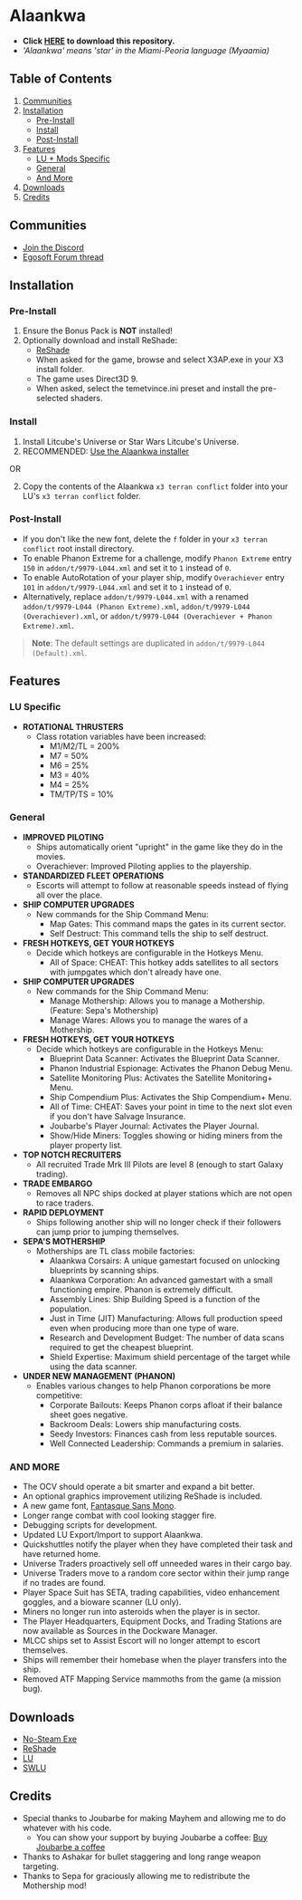 # Alaankwa
* **Click [HERE](https://github.com/temetvince/alaankwa/archive/refs/heads/main.zip "The equivalent of clicking the Code button then Download ZIP") to download this repository.**
* *'Alaankwa' means 'star' in the Miami-Peoria language (Myaamia)*

## Table of Contents
1. [Communities](#communities)
2. [Installation](#installation)
    - [Pre-Install](#pre-install)
    - [Install](#install)
    - [Post-Install](#post-install)
3. [Features](#features)
    - [LU + Mods Specific](#lu--mods-specific)
    - [General](#general)
    - [And More](#and-more)
4. [Downloads](#downloads)
5. [Credits](#credits)

## Communities
* [Join the Discord](https://discord.gg/S587CRb)
* [Egosoft Forum thread](https://forum.egosoft.com/viewtopic.php?f=94&t=441824)

## Installation

### Pre-Install
1. Ensure the Bonus Pack is **NOT** installed!
2. Optionally download and install ReShade:
   - [ReShade](https://reshade.me/)
   - When asked for the game, browse and select X3AP.exe in your X3 install folder.
   - The game uses Direct3D 9.
   - When asked, select the temetvince.ini preset and install the pre-selected shaders.

### Install
1. Install Litcube's Universe or Star Wars Litcube's Universe.
2. RECOMMENDED: [Use the Alaankwa installer](https://github.com/temetvince/alaankwa-installer)

OR

2. Copy the contents of the Alaankwa `x3 terran conflict` folder into your LU's `x3 terran conflict` folder.

### Post-Install
- If you don't like the new font, delete the `f` folder in your `x3 terran conflict` root install directory.
- To enable Phanon Extreme for a challenge, modify `Phanon Extreme` entry `150` in `addon/t/9979-L044.xml` and set it to `1` instead of `0`.
- To enable AutoRotation of your player ship, modify `Overachiever` entry `101` in `addon/t/9979-L044.xml` and set it to `1` instead of `0`.
- Alternatively, replace `addon/t/9979-L044.xml` with a renamed `addon/t/9979-L044 (Phanon Extreme).xml`, `addon/t/9979-L044 (Overachiever).xml`, or `addon/t/9979-L044 (Overachiever + Phanon Extreme).xml`.
> **Note**: The default settings are duplicated in `addon/t/9979-L044 (Default).xml`.

## Features

### LU Specific
- **ROTATIONAL THRUSTERS**
    - Class rotation variables have been increased:
        - M1/M2/TL = 200%
        - M7 = 50%
        - M6 = 25%
        - M3 = 40%
        - M4 = 25%
        - TM/TP/TS = 10%

### General
- **IMPROVED PILOTING**
    - Ships automatically orient "upright" in the game like they do in the movies.
    - Overachiever: Improved Piloting applies to the playership.
- **STANDARDIZED FLEET OPERATIONS**
    - Escorts will attempt to follow at reasonable speeds instead of flying all over the place.
- **SHIP COMPUTER UPGRADES**
    - New commands for the Ship Command Menu:
        - Map Gates: This command maps the gates in its current sector.
        - Self Destruct: This command tells the ship to self destruct.
- **FRESH HOTKEYS, GET YOUR HOTKEYS**
    - Decide which hotkeys are configurable in the Hotkeys Menu.
        - All of Space: CHEAT: This hotkey adds satellites to all sectors with jumpgates which don't already have one.
- **SHIP COMPUTER UPGRADES**
    - New commands for the Ship Command Menu:
        - Manage Mothership: Allows you to manage a Mothership. (Feature: Sepa's Mothership)
        - Manage Wares: Allows you to manage the wares of a Mothership.
- **FRESH HOTKEYS, GET YOUR HOTKEYS**
    - Decide which hotkeys are configurable in the Hotkeys Menu:
        - Blueprint Data Scanner: Activates the Blueprint Data Scanner.
        - Phanon Industrial Espionage: Activates the Phanon Debug Menu.
        - Satellite Monitoring Plus: Activates the Satellite Monitoring+ Menu.
        - Ship Compendium Plus: Activates the Ship Compendium+ Menu.
        - All of Time: CHEAT: Saves your point in time to the next slot even if you don't have Salvage Insurance.
        - Joubarbe's Player Journal: Activates the Player Journal.
        - Show/Hide Miners: Toggles showing or hiding miners from the player property list.
- **TOP NOTCH RECRUITERS**
    - All recruited Trade Mrk III Pilots are level 8 (enough to start Galaxy trading).
- **TRADE EMBARGO**
    - Removes all NPC ships docked at player stations which are not open to race traders.
- **RAPID DEPLOYMENT**
    - Ships following another ship will no longer check if their followers can jump prior to jumping themselves.
- **SEPA'S MOTHERSHIP**
    - Motherships are TL class mobile factories:
        - Alaankwa Corsairs: A unique gamestart focused on unlocking blueprints by scanning ships.
        - Alaankwa Corporation: An advanced gamestart with a small functioning empire. Phanon is extremely difficult.
        - Assembly Lines: Ship Building Speed is a function of the population.
        - Just in Time (JIT) Manufacturing: Allows full production speed even when producing more than one type of ware.
        - Research and Development Budget: The number of data scans required to get the cheapest blueprint.
        - Shield Expertise: Maximum shield percentage of the target while using the data scanner.
- **UNDER NEW MANAGEMENT (PHANON)**
    - Enables various changes to help Phanon corporations be more competitive:
        - Corporate Bailouts: Keeps Phanon corps afloat if their balance sheet goes negative.
        - Backroom Deals: Lowers ship manufacturing costs.
        - Seedy Investors: Finances cash from less reputable sources.
        - Well Connected Leadership: Commands a premium in salaries.

### AND MORE
- The OCV should operate a bit smarter and expand a bit better.
- An optional graphics improvement utilizing ReShade is included.
- A new game font, [Fantasque Sans Mono](https://github.com/belluzj/fantasque-sans).
- Longer range combat with cool looking stagger fire.
- Debugging scripts for development.
- Updated LU Export/Import to support Alaankwa.
- Quickshuttles notify the player when they have completed their task and have returned home.
- Universe Traders proactively sell off unneeded wares in their cargo bay.
- Universe Traders move to a random core sector within their jump range if no trades are found.
- Player Space Suit has SETA, trading capabilities, video enhancement goggles, and a bioware scanner (LU only).
- Miners no longer run into asteroids when the player is in sector.
- The Player Headquarters, Equipment Docks, and Trading Stations are now available as Sources in the Dockware Manager.
- MLCC ships set to Assist Escort will no longer attempt to escort themselves.
- Ships will remember their homebase when the player transfers into the ship.
- Removed ATF Mapping Service mammoths from the game (a mission bug).

## Downloads
* [No-Steam Exe](https://www.egosoft.com/download/x3ap/bonus_en.php)
* [ReShade](https://reshade.me/)
* [LU](https://www.x3collective.com/lu-setup/lu-downloads/)
* [SWLU](https://www.moddb.com/mods/star-wars-lu-swlu/downloads)

## Credits
* Special thanks to Joubarbe for making Mayhem and allowing me to do whatever with his code.
    * You can show your support by buying Joubarbe a coffee: [Buy Joubarbe a coffee](https://www.buymeacoffee.com/Joubarbe)
* Thanks to Ashakar for bullet staggering and long range weapon targeting.
* Thanks to Sepa for graciously allowing me to redistribute the Mothership mod!
